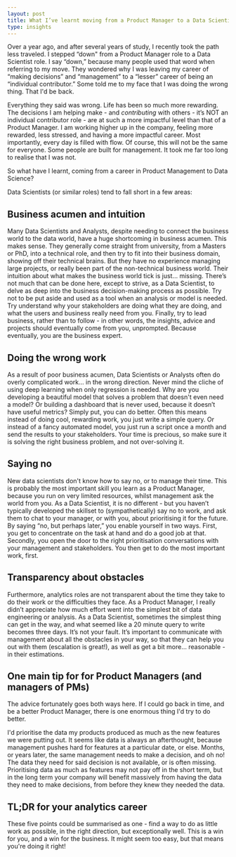 ```yaml
---
layout: post
title: What I’ve learnt moving from a Product Manager to a Data Scientist role in big tech
type: insights
---
```


Over a year ago, and after several years of study, I recently took the path less traveled. I stepped “down" from a Product Manager role to a Data Scientist role. I say “down,” because many people used that word when referring to my move. They wondered why I was leaving my career of “making decisions” and “management” to a “lesser” career of being an “individual contributor.” Some told me to my face that I was doing the wrong thing. That I'd be back.

Everything they said was wrong. Life has been so much more rewarding. The decisions I am helping make - and *contributing* with others - it’s NOT an individual contributor role - are at such a more impactful level than that of a Product Manager. I am working higher up in the company, feeling more rewarded, less stressed, and having a more impactful career. Most importantly, every day is filled with flow. Of course, this will not be the same for everyone. Some people are built for management. It took me far too long to realise that I was not.

So what have I learnt, coming from a career in Product Management to Data Science?

Data Scientists (or similar roles) tend to fall short in a few areas:

Business acumen and intuition
-------
Many Data Scientists and Analysts, despite needing to connect the business world to the data world, have a huge shortcoming in business acumen. This makes sense. They generally come straight from university, from a Masters or PhD, into a technical role, and then try to fit into their business domain, showing off their technical brains. But they have no experience managing large projects, or really been part of the non-technical business world. Their intuition about what makes the business world tick is just… missing. There’s not much that can be done here, except to strive, as a Data Scientist, to delve as deep into the business decision-making process as possible. Try not to be put aside and used as a tool when an analysis or model is needed. Try understand why your stakeholders are doing what they are doing, and what the users and business really need from you. Finally, try to lead business, rather than to follow - in other words, the insights, advice and projects should eventually come from you, unprompted. Because eventually, you are the business expert.

Doing the wrong work
-------
As a result of poor business acumen, Data Scientists or Analysts often do overly complicated work... in the wrong direction. Never mind the cliche of using deep learning when only regression is needed. Why are you developing a beautiful model that solves a problem that doesn't even need a model? Or building a dashboard that is never used, because it doesn’t have useful metrics? Simply put, you can do better. Often this means instead of doing cool, rewarding work, you just write a simple query. Or instead of a fancy automated model, you just run a script once a month and send the results to your stakeholders. Your time is precious, so make sure it is solving the right business problem, and not over-solving it.

Saying no
-------
New data scientists don't know how to say no, or to manage their time. This is probably the most important skill you learn as a Product Manager, because you run on very limited resources, whilst management ask the world from you. As a Data Scientist, it is no different - but you haven’t typically developed the skillset to (sympathetically) say no to work, and ask them to chat to your manager, or with you, about prioritising it for the future. By saying “no, but perhaps later,” you enable yourself in two ways. First, you get to concentrate on the task at hand and do a good job at that. Secondly, you open the door to the right prioritisation conversations with your management and stakeholders. You then get to do the most important work, first.

Transparency about obstacles
-------
Furthermore, analytics roles are not transparent about the time they take to do their work or the difficulties they face. As a Product Manager, I really didn’t appreciate how much effort went into the simplest bit of data engineering or analysis. As a Data Scientist, sometimes the simplest thing can get in the way, and what seemed like a 20 minute query to write becomes three days. It’s not your fault. It’s important to communicate with management about all the obstacles in your way, so that they can help you out with them (escalation is great!), as well as get a bit more… reasonable - in their estimations.


One main tip for for Product Managers (and managers of PMs)
-----
The advice fortunately goes both ways here. If I could go back in time, and be a better Product Manager, there is one enormous thing I'd try to do better.

I'd prioritise the data my products produced as much as the new features we were putting out. It seems like data is always an afterthought, because management pushes hard for features at a particular date, or else. Months, or years later, the same management needs to make a decision, and oh no! The data they need for said decision is not available, or is often missing. Prioritising data as much as features may not pay off in the short term, but in the long term your company will benefit massively from having the data they need to make decisions, from before they knew they needed the data.


TL;DR for your analytics career
------
These five points could be summarised as one - find a way to do as little work as possible, in the right direction, but exceptionally well. This is a win for you, and a win for the business. It might seem too easy, but that means you're doing it right!
